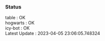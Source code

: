 ### Status


table : OK  
hogwarts : OK  
icy-bot : OK  
Latest Update : 2023-04-05 23:06:05.748324
